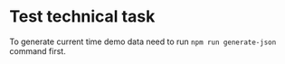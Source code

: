 # Test technical task


To generate current time demo data need to run `npm run generate-json` command first.
